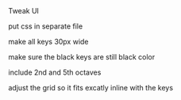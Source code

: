 <div class="tag-center">
    <span class="tag improve">Tweak UI</span>
</div>

put css in separate file

make all keys 30px wide

make sure the black keys are still black color

include 2nd and 5th octaves

adjust the grid so it fits excatly inline with the keys